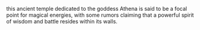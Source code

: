 this ancient temple dedicated to the goddess Athena is said to be a focal point for magical energies, with some rumors claiming that a powerful spirit of wisdom and battle resides within its walls.